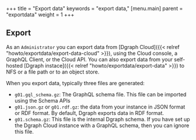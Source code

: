 +++
title = "Export data"
keywords = "export data,"
[menu.main]
    parent = "exportdata"
    weight = 1
+++

## Export

As an `Administrator` you can export data from [Dgraph Cloud]({{< relref "howto/exportdata/export-data-cloud" >}}), using the Cloud console, a GraphQL Client, or the Cloud API. You can also export data from your self-hosted [Dgraph instace]({{< relref "howto/exportdata/export-data" >}}) to NFS or a file path or to an object store.

When you export data, typically three files are generated:

* `g01.gql_schema.gz`: The GraphQL schema file. This file can be imported using the Schema APIs
* `g01.json.gz` or `g01.rdf.gz`: the data from your instance in JSON format or RDF format. By default, Dgraph exports data in RDF format.
* `g01.schema.gz`: This file is the internal Dgraph schema. If you have set up the Dgraph Cloud instance with a GraphQL schema, then you can ignore this file.